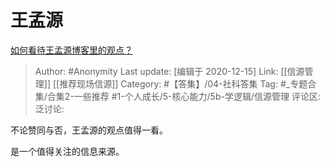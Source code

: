 # 王孟源
[如何看待王孟源博客里的观点？](https://www.zhihu.com/question/50424630/answer/981412766)

> Author: #Anonymity
> Last update: [编辑于 2020-12-15]
> Link: [[信源管理]] [[推荐现场信源]]
> Category: #【答集】/04-社科答集
> Tag: #_专题合集/合集2-一些推荐  #1-个人成长/5-核心能力/5b-学逻辑/信源管理
> 评论区:
> 泛讨论:

不论赞同与否，王孟源的观点值得一看。

是一个值得关注的信息来源。
